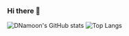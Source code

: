 ### Hi there 👋

<!--
**DNamoon/DNamoon** is a ✨ _special_ ✨ repository because its `README.md` (this file) appears on your GitHub profile.

Here are some ideas to get you started:

- 🔭 I’m currently working on ...
- 🌱 I’m currently learning ...
- 👯 I’m looking to collaborate on ...
- 🤔 I’m looking for help with ...
- 💬 Ask me about ...
- 📫 How to reach me: ...
- 😄 Pronouns: ...
- ⚡ Fun fact: ...
-->

![DNamoon's GitHub stats](https://github-readme-stats.vercel.app/api?username=DNamoon&show_icons=true&theme=great-gatsby)
![Top Langs](https://github-readme-stats.vercel.app/api/top-langs/?username=DNamoon&layout=compact&theme=material-palenight)

